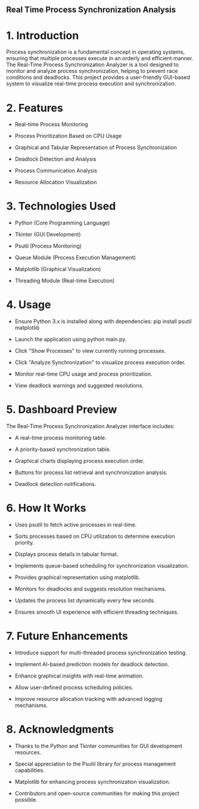 ## Real Time Process Synchronization Analysis

# 1. Introduction

Process synchronization is a fundamental concept in operating systems, ensuring that multiple processes execute in an orderly and efficient manner. The Real-Time Process Synchronization Analyzer is a tool designed to monitor and analyze process synchronization, helping to prevent race conditions and deadlocks. This project provides a user-friendly GUI-based system to visualize real-time process execution and synchronization.

# 2. Features

- Real-time Process Monitoring

- Process Prioritization Based on CPU Usage

- Graphical and Tabular Representation of Process Synchronization

- Deadlock Detection and Analysis

- Process Communication Analysis

- Resource Allocation Visualization

# 3. Technologies Used

- Python (Core Programming Language)

- Tkinter (GUI Development)

- Psutil (Process Monitoring)

- Queue Module (Process Execution Management)

- Matplotlib (Graphical Visualization)

- Threading Module (Real-time Execution)

# 4. Usage

- Ensure Python 3.x is installed along with dependencies: pip install psutil matplotlib

- Launch the application using python main.py.

- Click "Show Processes" to view currently running processes.

- Click "Analyze Synchronization" to visualize process execution order.

- Monitor real-time CPU usage and process prioritization.

- View deadlock warnings and suggested resolutions.

# 5. Dashboard Preview

The Real-Time Process Synchronization Analyzer interface includes:

- A real-time process monitoring table.

- A priority-based synchronization table.

- Graphical charts displaying process execution order.

- Buttons for process list retrieval and synchronization analysis.

- Deadlock detection notifications.

# 6. How It Works

- Uses psutil to fetch active processes in real-time.

- Sorts processes based on CPU utilization to determine execution priority.

- Displays process details in tabular format.

- Implements queue-based scheduling for synchronization visualization.

- Provides graphical representation using matplotlib.

- Monitors for deadlocks and suggests resolution mechanisms.

- Updates the process list dynamically every few seconds.

- Ensures smooth UI experience with efficient threading techniques.

# 7. Future Enhancements

- Introduce support for multi-threaded process synchronization testing.

- Implement AI-based prediction models for deadlock detection.

- Enhance graphical insights with real-time animation.

- Allow user-defined process scheduling policies.

- Improve resource allocation tracking with advanced logging mechanisms.

# 8. Acknowledgments

- Thanks to the Python and Tkinter communities for GUI development resources.

- Special appreciation to the Psutil library for process management capabilities.

- Matplotlib for enhancing process synchronization visualization.

- Contributors and open-source communities for making this project possible.
